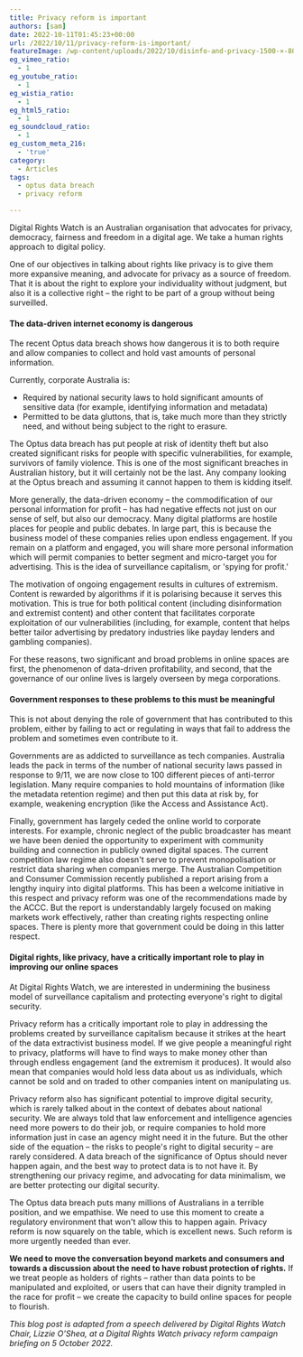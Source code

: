 ```yaml
---
title: Privacy reform is important
authors: [sam]
date: 2022-10-11T01:45:23+00:00
url: /2022/10/11/privacy-reform-is-important/
featureImage: /wp-content/uploads/2022/10/disinfo-and-privacy-1500-×-800-px-1.png
eg_vimeo_ratio:
  - 1
eg_youtube_ratio:
  - 1
eg_wistia_ratio:
  - 1
eg_html5_ratio:
  - 1
eg_soundcloud_ratio:
  - 1
eg_custom_meta_216:
  - 'true'
category:
  - Articles
tags:
  - optus data breach
  - privacy reform

---
```

Digital Rights Watch is an Australian organisation that advocates for privacy, democracy, fairness and freedom in a digital age. We take a human rights approach to digital policy.

One of our objectives in talking about rights like privacy is to give them more expansive meaning, and advocate for privacy as a source of freedom. That it is about the right to explore your individuality without judgment, but also it is a collective right – the right to be part of a group without being surveilled.

#### **The data-driven internet economy is dangerous**

The recent Optus data breach shows how dangerous it is to both require and allow companies to collect and hold vast amounts of personal information.

Currently, corporate Australia is:

  * Required by national security laws to hold significant amounts of sensitive data (for example, identifying information and metadata)
  * Permitted to be data gluttons, that is, take much more than they strictly need, and without being subject to the right to erasure.

The Optus data breach has put people at risk of identity theft but also created significant risks for people with specific vulnerabilities, for example, survivors of family violence. This is one of the most significant breaches in Australian history, but it will certainly not be the last. Any company looking at the Optus breach and assuming it cannot happen to them is kidding itself.

More generally, the data-driven economy – the commodification of our personal information for profit – has had negative effects not just on our sense of self, but also our democracy. Many digital platforms are hostile places for people and public debates. In large part, this is because the business model of these companies relies upon endless engagement. If you remain on a platform and engaged, you will share more personal information which will permit companies to better segment and micro-target you for advertising. This is the idea of surveillance capitalism, or 'spying for profit.'

The motivation of ongoing engagement results in cultures of extremism. Content is rewarded by algorithms if it is polarising because it serves this motivation. This is true for both political content (including disinformation and extremist content) and other content that facilitates corporate exploitation of our vulnerabilities (including, for example, content that helps better tailor advertising by predatory industries like payday lenders and gambling companies).

For these reasons, two significant and broad problems in online spaces are first, the phenomenon of data-driven profitability, and second, that the governance of our online lives is largely overseen by mega corporations.

#### **Government responses to these problems to this must be meaningful**

This is not about denying the role of government that has contributed to this problem, either by failing to act or regulating in ways that fail to address the problem and sometimes even contribute to it.

Governments are as addicted to surveillance as tech companies. Australia leads the pack in terms of the number of national security laws passed in response to 9/11, we are now close to 100 different pieces of anti-terror legislation. Many require companies to hold mountains of information (like the metadata retention regime) and then put this data at risk by, for example, weakening encryption (like the Access and Assistance Act).

Finally, government has largely ceded the online world to corporate interests. For example, chronic neglect of the public broadcaster has meant we have been denied the opportunity to experiment with community building and connection in publicly owned digital spaces. The current competition law regime also doesn't serve to prevent monopolisation or restrict data sharing when companies merge. The Australian Competition and Consumer Commission recently published a report arising from a lengthy inquiry into digital platforms. This has been a welcome initiative in this respect and privacy reform was one of the recommendations made by the ACCC. But the report is understandably largely focused on making markets work effectively, rather than creating rights respecting online spaces. There is plenty more that government could be doing in this latter respect.

#### **Digital rights, like privacy, have a critically important role to play in improving our online spaces**

At Digital Rights Watch, we are interested in undermining the business model of surveillance capitalism and protecting everyone's right to digital security.

Privacy reform has a critically important role to play in addressing the problems created by surveillance capitalism because it strikes at the heart of the data extractivist business model. If we give people a meaningful right to privacy, platforms will have to find ways to make money other than through endless engagement (and the extremism it produces). It would also mean that companies would hold less data about us as individuals, which cannot be sold and on traded to other companies intent on manipulating us.

Privacy reform also has significant potential to improve digital security, which is rarely talked about in the context of debates about national security. We are always told that law enforcement and intelligence agencies need more powers to do their job, or require companies to hold more information just in case an agency might need it in the future. But the other side of the equation – the risks to people's right to digital security – are rarely considered. A data breach of the significance of Optus should never happen again, and the best way to protect data is to not have it. By strengthening our privacy regime, and advocating for data minimalism, we are better protecting our digital security.

The Optus data breach puts many millions of Australians in a terrible position, and we empathise. We need to use this moment to create a regulatory environment that won't allow this to happen again. Privacy reform is now squarely on the table, which is excellent news. Such reform is more urgently needed than ever.

**We need to move the conversation beyond markets and consumers and towards a discussion about the need to have robust protection of rights.** If we treat people as holders of rights &#8211; rather than data points to be manipulated and exploited, or users that can have their dignity trampled in the race for profit – we create the capacity to build online spaces for people to flourish.



_This blog post is adapted from a speech delivered by Digital Rights Watch Chair, Lizzie O&#8217;Shea, at a Digital Rights Watch privacy reform campaign briefing on 5 October 2022._

